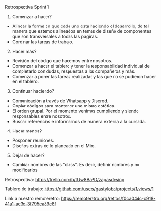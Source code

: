 Retrospectiva Sprint 1

1. Comenzar a hacer?

* Alinear la forma en que cada uno esta haciendo el desarrollo, de tal manera que estemos alineados en temas de diseño de componentes que son transversales a todas las paginas.
* Cordinar las tareas de trabajo.


2. Hacer más?

* Revisión del código que hacemos entre nosotros.
* Comenzar a hacer el tablero y tener la responsabilidad individual de completarlo con dudas, respuestas a los compañeros y más.
* Comenzar a poner las tareas realizadas y las que no se pudieron hacer en el tablero.



3. Continuar haciendo?

* Comunicación a través de Whatsapp y Discrod.
* Copiar códigos para mantener una misma estética.
* El orden grupal. Por el momento venimos cumpliendo y siendo responsables entre nosotros.
* Buscar referencias e informarnos de manera externa a la cursada.

4. Hacer menos?

* Posponer reuniones.
* Diseños extras de lo planeado en el Miro.

5. Dejar de hacer?

* Cambiar nombres de las "class". Es decir, definir nombres y no modificarlos 


Retrospectiva:
https://trello.com/b/tUw8BaPD/zapasdesing

Tablero de trabajo:
https://github.com/users/gastylobo/projects/1/views/1

Link a nuestro remoteretro:
https://remoteretro.org/retros/f0ca04dc-c918-41a1-ae3c-3f795ea89c8f


